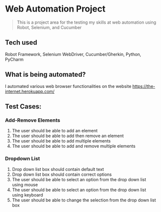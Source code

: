 
# Web Automation Project

> This is a project area for the testing my skills at web automation using Robot, Selenium, and Cucumber

## Tech used
Robot Framework, Selenium WebDriver, Cucumber/Gherkin, Python, PyCharm

## What is being automated?

I automated various web browser functionalities on the website https://the-internet.herokuapp.com/

## Test Cases:

### Add-Remove Elements
  1. The user should be able to add an element
  2. The user should be able to add then remove an element
  3. The user should be able to add multiple elements
  4. The user should be able to add and remove multiple elements

### Dropdown List
  1. Drop down list box should contain default text
  2. Drop down list box should contain correct options
  3. The user should be able to select an option from the drop down list using mouse
  4. The user should be able to select an option from the drop down list using keyboard
  5. The user should be able to change the selection from the drop down list box



